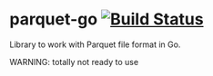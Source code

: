 # parquet-go [![Build Status](https://travis-ci.org/kostya-sh/parquet-go.svg?branch=master)](https://travis-ci.org/kostya-sh/parquet-go)

Library to work with Parquet file format in Go.

WARNING: totally not ready to use
